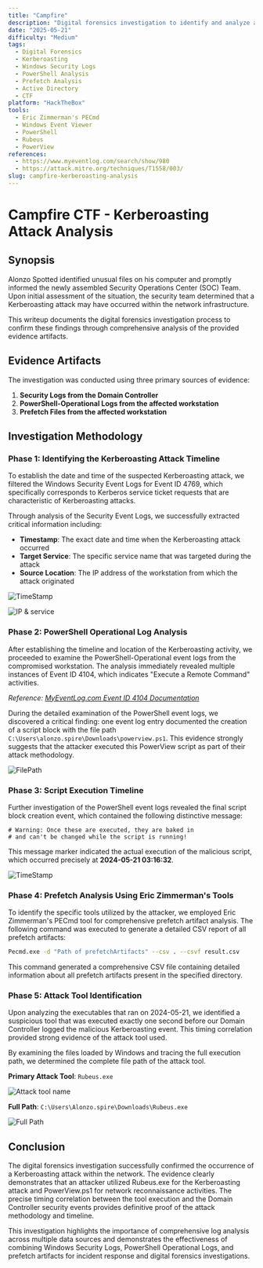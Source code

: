 ```yaml
---
title: "Campfire"
description: "Digital forensics investigation to identify and analyze a Kerberoasting attack using Windows Security Logs, PowerShell logs, and prefetch artifacts."
date: "2025-05-21"
difficulty: "Medium"
tags:
  - Digital Forensics
  - Kerberoasting
  - Windows Security Logs
  - PowerShell Analysis
  - Prefetch Analysis
  - Active Directory
  - CTF
platform: "HackTheBox"
tools:
  - Eric Zimmerman's PECmd
  - Windows Event Viewer
  - PowerShell
  - Rubeus
  - PowerView
references:
  - https://www.myeventlog.com/search/show/980
  - https://attack.mitre.org/techniques/T1558/003/
slug: campfire-kerberoasting-analysis
---
```


# Campfire CTF - Kerberoasting Attack Analysis

## Synopsis

Alonzo Spotted identified unusual files on his computer and promptly informed the newly assembled Security Operations Center (SOC) Team. Upon initial assessment of the situation, the security team determined that a Kerberoasting attack may have occurred within the network infrastructure. 

This writeup documents the digital forensics investigation process to confirm these findings through comprehensive analysis of the provided evidence artifacts.

## Evidence Artifacts

The investigation was conducted using three primary sources of evidence:

1. **Security Logs from the Domain Controller**
2. **PowerShell-Operational Logs from the affected workstation**
3. **Prefetch Files from the affected workstation**

## Investigation Methodology

### Phase 1: Identifying the Kerberoasting Attack Timeline

To establish the date and time of the suspected Kerberoasting attack, we filtered the Windows Security Event Logs for Event ID 4769, which specifically corresponds to Kerberos service ticket requests that are characteristic of Kerberoasting attacks.

Through analysis of the Security Event Logs, we successfully extracted critical information including:
- **Timestamp**: The exact date and time when the Kerberoasting attack occurred
- **Target Service**: The specific service name that was targeted during the attack
- **Source Location**: The IP address of the workstation from which the attack originated

![TimeStamp](Capture/Campfire/C1.PNG)

![IP & service](Capture/Campfire/C2.PNG)

### Phase 2: PowerShell Operational Log Analysis

After establishing the timeline and location of the Kerberoasting activity, we proceeded to examine the PowerShell-Operational event logs from the compromised workstation. The analysis immediately revealed multiple instances of Event ID 4104, which indicates "Execute a Remote Command" activities.

*Reference: [MyEventLog.com Event ID 4104 Documentation](https://www.myeventlog.com/search/show/980)*

During the detailed examination of the PowerShell event logs, we discovered a critical finding: one event log entry documented the creation of a script block with the file path `C:\Users\alonzo.spire\Downloads\powerview.ps1`. This evidence strongly suggests that the attacker executed this PowerView script as part of their attack methodology.

![FilePath](Capture/Campfire/C3.PNG)

### Phase 3: Script Execution Timeline

Further investigation of the PowerShell event logs revealed the final script block creation event, which contained the following distinctive message:

```
# Warning: Once these are executed, they are baked in
# and can't be changed while the script is running!
```

This message marker indicated the actual execution of the malicious script, which occurred precisely at **2024-05-21 03:16:32**.

![TimeStamp](Capture/Campfire/C4.PNG)

### Phase 4: Prefetch Analysis Using Eric Zimmerman's Tools

To identify the specific tools utilized by the attacker, we employed Eric Zimmerman's PECmd tool for comprehensive prefetch artifact analysis. The following command was executed to generate a detailed CSV report of all prefetch artifacts:

```bash
Pecmd.exe -d "Path of prefetchArtifacts" --csv . --csvf result.csv
```

This command generated a comprehensive CSV file containing detailed information about all prefetch artifacts present in the specified directory.

### Phase 5: Attack Tool Identification

Upon analyzing the executables that ran on 2024-05-21, we identified a suspicious tool that was executed exactly one second before our Domain Controller logged the malicious Kerberoasting event. This timing correlation provided strong evidence of the attack tool used.

By examining the files loaded by Windows and tracing the full execution path, we determined the complete file path of the attack tool.

**Primary Attack Tool**: `Rubeus.exe`  

![Attack tool name](Capture/Campfire/C5.PNG)

**Full Path**: `C:\Users\Alonzo.spire\Downloads\Rubeus.exe`

![Full Path](Capture/Campfire/C6.PNG)

## Conclusion

The digital forensics investigation successfully confirmed the occurrence of a Kerberoasting attack within the network. The evidence clearly demonstrates that an attacker utilized Rubeus.exe for the Kerberoasting attack and PowerView.ps1 for network reconnaissance activities. The precise timing correlation between the tool execution and the Domain Controller security events provides definitive proof of the attack methodology and timeline.

This investigation highlights the importance of comprehensive log analysis across multiple data sources and demonstrates the effectiveness of combining Windows Security Logs, PowerShell Operational Logs, and prefetch artifacts for incident response and digital forensics investigations.